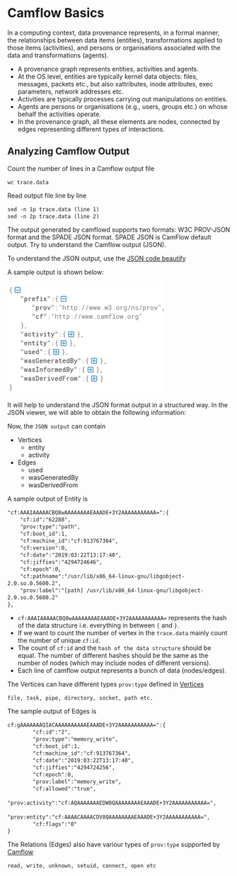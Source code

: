 # Camflow Basics

In a computing context, data provenance represents, in a formal manner, the relationships between data items (entities), transformations applied to those items (activities), and persons or organisations associated with the data and transformations (agents).

- A provenance graph represents entities, activities and agents. 
- At the OS level, entities are typically kernel data objects: files, messages, packets etc., but also xattributes, inode attributes, exec parameters, network addresses etc.  
- Activities are typically processes carrying out manipulations on entities. 
- Agents are persons or organisations (e.g., users, groups etc.) on whose behalf the activities operate. 
- In the provenance graph, all these elements are nodes, connected by edges representing different types of interactions.

## Analyzing Camflow Output

Count the number of lines in a Camflow output file 

```
wc trace.data
```

Read output file line by line
```
sed -n 1p trace.data (line 1) 
sed -n 2p trace.data (line 2)
```

The output generated by camflowd supports two formats: W3C PROV-JSON format and the SPADE JSON format. SPADE JSON is CamFlow default output. Try to understand the Camflow output (JSON).

To understand the JSON output, use the [JSON code beautify](https://codebeautify.org/jsonviewer)

A sample output is shown below:

[//]: <img src="Images/camflow_json_1.PNG" width="360" height="170">

![](Images/camflow_json_1.PNG)   

It will help to understand the JSON format output in a structured way. In the JSON viewer, we will able to obtain the following information:

Now, the `JSON output` can contain

- Vertices
  - entity
  - activity
- Edges
  - used
  - wasGeneratedBy
  - wasDerivedFrom

A sample output of Entity is

```
"cf:AAAIAAAAACBQ8wAAAAAAAAEAAADE+3Y2AAAAAAAAAAA=":{
    "cf:id":"62288",
    "prov:type":"path",
    "cf:boot_id":1,
    "cf:machine_id":"cf:913767364",
    "cf:version":0,
    "cf:date":"2019:03:22T13:17:40",
    "cf:jiffies":"4294724646",
    "cf:epoch":0,
    "cf:pathname":"/usr/lib/x86_64-linux-gnu/libgobject-2.0.so.0.5600.2",
    "prov:label":"[path] /usr/lib/x86_64-linux-gnu/libgobject-2.0.so.0.5600.2"
},
```

- `cf:AAAIAAAAACBQ8wAAAAAAAAEAAADE+3Y2AAAAAAAAAAA=` represents the hash of the data structure i.e. everything in between `{` and `}`.
-  If we want to count the number of vertex in the `trace.data` mainly count the number of unique `cf:id`.
- The count of `cf:id` and the `hash of the data structure` should be equal. The number of different hashes should be the same as the number of nodes (which may include nodes of different versions).
- Each line of camflow output represents a bunch of data (nodes/edges).

The Vertices can have different types `prov:type` defined in [Vertices](https://github.com/CamFlow/camflow-dev/blob/master/docs/VERTICES.md)

```
file, task, pipe, directory, socket, path etc. 
```

The sample output of Edges is
```
cf:gAAAAAAAQIACAAAAAAAAAAEAAADE+3Y2AAAAAAAAAAA=":{
        "cf:id":"2",
        "prov:type":"memory_write",
        "cf:boot_id":1,
        "cf:machine_id":"cf:913767364",
        "cf:date":"2019:03:22T13:17:40",
        "cf:jiffies":"4294724256",
        "cf:epoch":0,
        "prov:label":"memory_write",
        "cf:allowed":"true",
        "prov:activity":"cf:AQAAAAAAAEDW8QAAAAAAAAEAAADE+3Y2AAAAAAAAAAA=",
        "prov:entity":"cf:AAAACAAAACDV8QAAAAAAAAEAAADE+3Y2AAAAAAAAAAA=",
        "cf:flags":"0"
}
```
    
The Relations (Edges) also have variour types of `prov:type` supported by [Camflow](https://github.com/CamFlow/camflow-dev/blob/master/docs/RELATIONS.md)

```
read, write, unknown, setuid, connect, open etc
```

